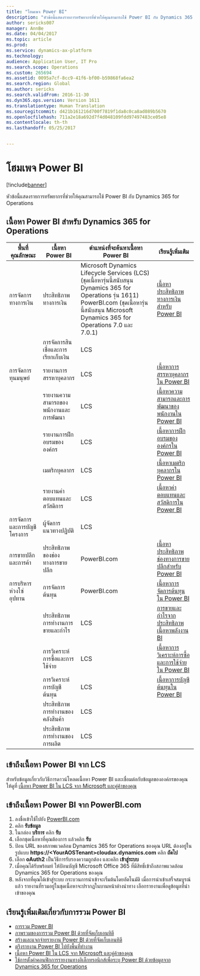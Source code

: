 ```yaml
---
title: "โฮมเพจ Power BI"
description: "หัวข้อนี้แสดงรายการทรัพยากรที่ช่วยให้คุณสามารถใช้ Power BI กับ Dynamics 365 for Operations"
author: sericks007
manager: AnnBe
ms.date: 04/04/2017
ms.topic: article
ms.prod: 
ms.service: dynamics-ax-platform
ms.technology: 
audience: Application User, IT Pro
ms.search.scope: Operations
ms.custom: 265694
ms.assetid: 0095a7cf-8cc9-41f6-bf00-b59868fa6ea2
ms.search.region: Global
ms.author: sericks
ms.search.validFrom: 2016-11-30
ms.dyn365.ops.version: Version 1611
ms.translationtype: Human Translation
ms.sourcegitcommit: d421b161216d700f7819f1da8c0ca8ad089b5670
ms.openlocfilehash: 711a2e18a692d7f4d048109fdd97497483ce05e8
ms.contentlocale: th-th
ms.lasthandoff: 05/25/2017


---
```


# <a name="power-bi-home-page"></a>โฮมเพจ Power BI

[!include[banner](../includes/banner.md)]


หัวข้อนี้แสดงรายการทรัพยากรที่ช่วยให้คุณสามารถใช้ Power BI กับ Dynamics 365 for Operations

<a name="power-bi-content-for-dynamics-365-for-operations"></a>เนื้อหา Power BI สำหรับ Dynamics 365 for Operations
------------------------------------------------

| **พื้นที่คุณลักษณะ**                  | **เนื้อหา Power BI**                          | **ตำแหน่งที่จะค้นหาเนื้อหา Power BI**                                                                                                                                                                                         | **เรียนรู้เพิ่มเติม**                                                                                                                                                               |
|-----------------------------------|-----------------------------------------------|--------------------------------------------------------------------------------------------------------------------------------------------------------------------------------------------------------------------------------|------------------------------------------------------------------------------------------------------------------------------------------------------------------------------|
| การจัดการทางการเงิน              | ประสิทธิภาพทางการเงิน                         | Microsoft Dynamics Lifecycle Services (LCS) (ชุดเนื้อหารุ่นนี้สนับสนุน Dynamics 365 for Operations รุ่น 1611) PowerBI.com (ชุดเนื้อหารุ่นนี้สนับสนุน Microsoft Dynamics 365 for Operations 7.0 และ 7.0.1) | [เนื้อหาประสิทธิภาพทางการเงินสำหรับ Power BI](financial-performance-power-bi-content-pack.md)                                               |
|                                   | การจัดการสินเชื่อและการเรียกเก็บเงิน             | LCS                                                                                                                                                                                                                            |                                                                                                                                                                              |
| การจัดการทุนมนุษย์          | รายงานการสรรหาบุคลากร                            | LCS                                                                                                                                                                                                                            | [เนื้อหาการสรรหาบุคลากรใน Power BI](recruiting-analysis-power-bi-content-pack.md)                                                       |
|                                   | รายงานความสามารถของพนักงานและการพัฒนา | LCS                                                                                                                                                                                                                            | [เนื้อหาความสามารถและการพัฒนาของพนักงานใน Power BI](employee-competencies-and-development-analysis-power-bi-content-pack.md) |
|                                   | รายงานการฝึกอบรมขององค์กร               | LCS                                                                                                                                                                                                                            | [เนื้อหาการฝึกอบรมขององค์กรใน Power BI](organizational-training-analysis-power-bi-content-pack.md)                             |
|                                   | เมตริกบุคลากร                             | LCS                                                                                                                                                                                                                            | [เนื้อหาเมตริกบุคลากรใน Power BI](workforce-analysis-power-bi-content-pack.md)                                                 |
|                                   | รายงานค่าตอบแทนและสวัสดิการ             | LCS                                                                                                                                                                                                                            | [เนื้อหาค่าตอบแทนและสวัสดิการใน Power BI](compensation-and-benefits-analysis-power-bi-content-pack.md)                         |
| การจัดการและการบัญชีโครงการ | ผู้จัดการแนวทางปฏิบัติ                              | LCS                                                                                                                                                                                                                            |                                                                                                                                                                              |
| การขายปลีกและการค้า               | ประสิทธิภาพของช่องทางการขายปลีก                    | PowerBI.com                                                                                                                                                                                                                    | [เนื้อหาประสิทธิภาพช่องทางการขายปลีกสำหรับ Power BI](retail-channel-performance-dashboard-power-bi-data.md)                 |
| การบริหารห่วงโซ่อุปทาน           | การจัดการต้นทุน                               | PowerBI.com                                                                                                                                                                                                                    |  [เนื้อหาการจัดการต้นทุนใน Power BI](cost-management-content-pack.md)                                                          |
|                                   | ประสิทธิภาพการทำงานการขายและกำไร           | LCS                                                                                                                                                                                                                            | [การขายและกำไรจากประสิทธิภาพเนื้อหาพลังงาน BI](sales-profitability-performance-content-pack.md)          |
|                                   | การวิเคราะห์การซื้อและการใช้จ่าย                       | LCS                                                                                                                                                                                                                            | [เนื้อหาการวิเคราะห์การซื้อและการใช้จ่ายใน Power BI](purchase-content-pack-for-power-bi.md)                                                 |
|                                   | การวิเคราะห์การบัญชีต้นทุน                      | LCS                                                                                                                                                                                                                            | [เนื้อหาการบัญชีต้นทุนใน Power BI](cost-accounting-analysis-content-pack.md)                                         |
|                                   | ประสิทธิภาพการทำงานของคลังสินค้า                         | LCS                                                                                                                                                                                                                            |                                                                                                                                                                              |
|                                   | ประสิทธิภาพการทำงานของการผลิต                        | LCS                                                                                                                                                                                                                            |                                                                                                                                                                              |

## <a name="access-power-bi-content-from-lcs"></a>เข้าถึงเนื้อหา Power BI จาก LCS
สำหรับข้อมูลเกี่ยวกับวิธีการดาวน์โหลดเนื้อหา Power BI และเชื่อมต่อกับข้อมูลขององค์กรของคุณ ให้ดูที่ [เนื้อหา Power BI ใน LCS จาก Microsoft และคู่ค้าของคุณ](power-bi-content-microsoft-partners.md)

## <a name="access-power-bi-content-from-powerbicom"></a>เข้าถึงเนื้อหา Power BI จาก PowerBI.com
1.  ลงชื่อเข้าใช้ไปยัง [PowerBI.com](https://www.powerbi.com/)
2.  คลิก **รับข้อมูล**
3.  ในกล่อง **บริการ** คลิก **รับ**
4.  เลือกชุดเนื้อหาที่คุณต้องการ แล้วคลิก **รับ**
5.  ป้อน URL ของสภาพแวดล้อม Dynamics 365 for Operations ของคุณ URL ต้องอยู่ในรูปแบบ **https://&lt;YourAOSTenant&gt;cloudax.dynamics.com** คลิก **ถัดไป**
6.  เลือก **oAuth2** เป็นวิธีการรับรองความถูกต้อง และคลิก **เข้าสู่ระบบ**
7.  เมื่อคุณได้รับพร้อมท์ ให้ป้อนบัญชี Microsoft Office 365 ที่มีสิทธิ์เข้าถึงสภาพแวดล้อม Dynamics 365 for Operations ของคุณ
8.  หลังจากที่คุณได้เข้าสู่ระบบ กระบวนการนำเข้าจะเริ่มต้นโดยอัตโนมัติ เมื่อการนำเข้าเสร็จสมบูรณ์แล้ว รายงานที่รวมอยู่ในชุดเนื้อหาจะปรากฏในบานหน้าต่างนำทาง เลือกรายงานเพื่อดูข้อมูลที่นำเข้าของคุณ

## <a name="learn-more-about-the-power-bi-integration"></a>เรียนรู้เพิ่มเติมเกี่ยวกับการรวม Power BI
-   [การรวม Power BI](power-bi-integration.md)
-   [ภาพรวมของการรวม Power BI ด้วยที่จัดเก็บเอนทิตี](power-bi-integration-entity-store.md)
-   [สร้างและแจกจ่ายรายงาน Power BI ด้วยที่จัดเก็บเอนทิตี](author-distribute-power-bi-reports.md)
-   [ตรึงรายงาน Power BI ไปยังพื้นที่ทำงาน](pin-power-bi-reports.md)
-   [เนื้อหา Power BI ใน LCS จาก Microsoft และคู่ค้าของคุณ](power-bi-content-microsoft-partners.md)
-   [ใช้การตั้งค่าคอนฟิกการรายงานทางอิเล็กทรอนิกส์เพื่อระบุ Power BI ด้วยข้อมูลจาก Dynamics 365 for Operations](general-electronic-reporting-report-configuration-get-data-powerbi.md)







